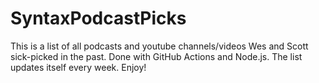# SyntaxPodcastPicks
This is a list of all podcasts and youtube channels/videos Wes and Scott sick-picked in the past. 
Done with GitHub Actions and Node.js. The list updates itself every week. Enjoy!

<!-- dynamic_content_below -->
